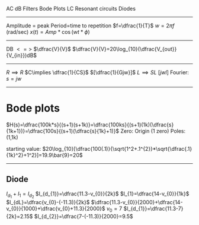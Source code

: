 AC
dB
Filters
Bode Plots
LC Resonant circuits
Diodes
___
Amplitude = peak
Period=time to repetition
$f=\dfrac{1}{T}$
$w=2\pi f$ (rad/sec)
$x(t)=Amp*\cos(wt*\phi)$
___
DB $<=>$ $\dfrac{V}{V}$
$\dfrac{V}{V}=20\log_{10}(\dfrac{V_{out}}{V_{in}})dB$
___
$R\implies R$
$C\implies \dfrac{1}{CS}$ $[\dfrac{1}{Gjw}]$
$L \implies SL$ $[jwl]$
Fourier: $s=jw$





___
# Bode plots
$H(s)=\dfrac{100k*s}{(s+1)(s+1k)}=\dfrac{100ks}{(s+1)(1k)(\dfrac{s}{1k+1})}=\dfrac{100s}{(s+1)(\dfrac{s}{1k}+1)}$
Zero: Origin (1 zero)
Poles: (1,1k)

starting value: $20\log_{10}[\dfrac{100(.1)}{\sqrt{1^2+.1^{2}}*\sqrt{\dfrac{.1}{1k}^2}+1^2}]=19.9\bar{9}=20$
___
## Diode
$I_{d_{1}}+I_{1}=I_{d_{2}}$
$I_{d_{1}}=\dfrac{11.3-v_{0}}{2k}$
$I_{1}=\dfrac{14-v_{0}}{1k}$
$I_{dL}=\dfrac{v_{0}-(-11.3)}{2k}$
$\dfrac{11.3-v_{0}}{2000}+\dfrac{14-v_{0}}{1000}+\dfrac{v_{0}+11.3}{2000}$
$v_{0}=7$
$I_{d_{1}}=\dfrac{11.3-7}{2k}=2.15$
$I_{d_{2}}=\dfrac{7-(-11.3)}{2000}=9.5$